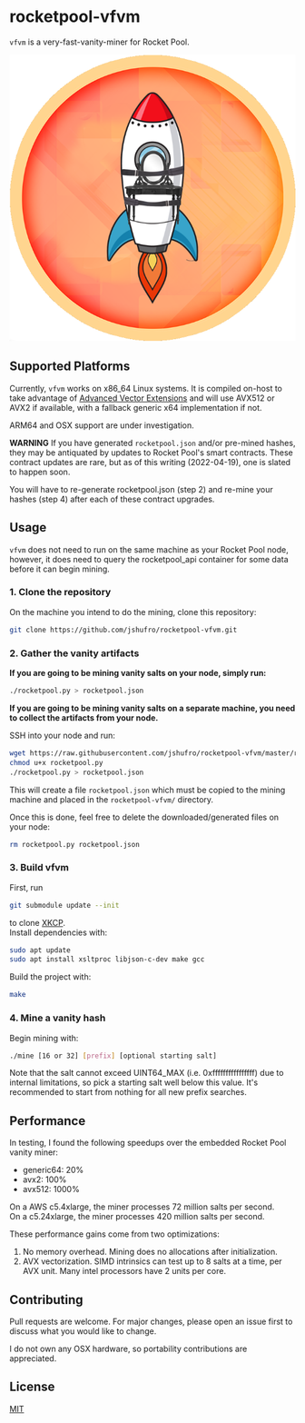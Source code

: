 # rocketpool-vfvm

`vfvm` is a very-fast-vanity-miner for Rocket Pool.

![wen poap](vfvm.png)

## Supported Platforms
Currently, `vfvm` works on x86_64 Linux systems. It is compiled on-host to take advantage of [Advanced Vector Extensions](https://en.wikipedia.org/wiki/Advanced_Vector_Extensions) and will use AVX512 or AVX2 if available, with a fallback generic x64 implementation if not.

ARM64 and OSX support are under investigation.

**WARNING**
If you have generated `rocketpool.json` and/or pre-mined hashes, they may be antiquated by updates to Rocket Pool's smart contracts.
These contract updates are rare, but as of this writing (2022-04-19), one is slated to happen soon.

You will have to re-generate rocketpool.json (step 2) and re-mine your hashes (step 4) after each of these contract upgrades.

## Usage
`vfvm` does not need to run on the same machine as your Rocket Pool node, however, it does need to query the rocketpool_api container for some data before it can begin mining.

### 1. Clone the repository
On the machine you intend to do the mining, clone this repository:  
```bash
git clone https://github.com/jshufro/rocketpool-vfvm.git
```

### 2. Gather the vanity artifacts
**If you are going to be mining vanity salts on your node, simply run:**
```bash
./rocketpool.py > rocketpool.json
```
**If you are going to be mining vanity salts on a separate machine, you need to collect the artifacts from your node.**

SSH into your node and run:
```bash
wget https://raw.githubusercontent.com/jshufro/rocketpool-vfvm/master/rocketpool.py
chmod u+x rocketpool.py
./rocketpool.py > rocketpool.json
```
This will create a file `rocketpool.json` which must be copied to the mining machine and placed in the `rocketpool-vfvm/` directory.

Once this is done, feel free to delete the downloaded/generated files on your node:
```bash
rm rocketpool.py rocketpool.json
```

### 3. Build vfvm
First, run 
```bash
git submodule update --init
```
to clone [XKCP](https://github.com/XKCP/XKCP).  
Install dependencies with:  
```bash
sudo apt update
sudo apt install xsltproc libjson-c-dev make gcc
```
Build the project with:
```bash
make
```

### 4. Mine a vanity hash
Begin mining with:
```bash
./mine [16 or 32] [prefix] [optional starting salt]
```

Note that the salt cannot exceed UINT64_MAX (i.e. 0xffffffffffffffff) due to internal limitations, so pick a starting salt well below this value. It's recommended to start from nothing for all new prefix searches.

## Performance
In testing, I found the following speedups over the embedded Rocket Pool vanity miner:
* generic64: 20%
* avx2: 100%
* avx512: 1000%

On a AWS c5.4xlarge, the miner processes 72 million salts per second.  
On a c5.24xlarge, the miner processes 420 million salts per second.

These performance gains come from two optimizations:
1. No memory overhead. Mining does no allocations after initialization.
2. AVX vectorization. SIMD intrinsics can test up to 8 salts at a time, per AVX unit. Many intel processors have 2 units per core.

## Contributing
Pull requests are welcome. For major changes, please open an issue first to discuss what you would like to change.

I do not own any OSX hardware, so portability contributions are appreciated.

## License
[MIT](LICENSE)
